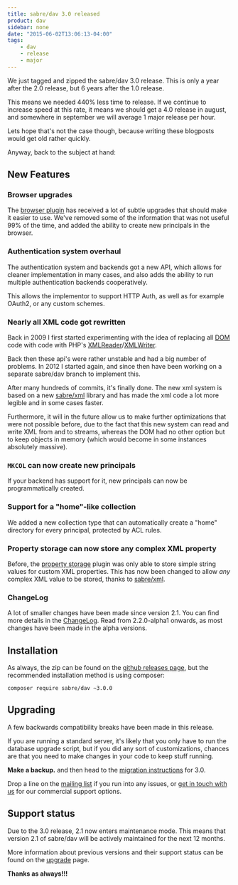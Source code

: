 ```yaml
---
title: sabre/dav 3.0 released
product: dav 
sidebar: none
date: "2015-06-02T13:06:13-04:00"
tags:
    - dav
    - release
    - major
---
```


We just tagged and zipped the sabre/dav 3.0 release. This is only a year after
the 2.0 release, but 6 years after the 1.0 release.

This means we needed 440% less time to release. If we continue to increase
speed at this rate, it means we should get a 4.0 release in august, and
somewhere in september we will average 1 major release per hour.

Lets hope that's not the case though, because writing these blogposts would get
old rather quickly.

Anyway, back to the subject at hand:

New Features
------------

### Browser upgrades

The [browser plugin][6] has received a lot of subtle upgrades that should make
it easier to use. We've removed some of the information that was not useful 99%
of the time, and added the ability to create new principals in the browser.


### Authentication system overhaul

The authentication system and backends got a new API, which allows for cleaner
implementation in many cases, and also adds the ability to run multiple
authentication backends cooperatively.

This allows the implementor to support HTTP Auth, as well as for example
OAuth2, or any custom schemes.


### Nearly all XML code got rewritten

Back in 2009 I first started experimenting with the idea of replacing all
[DOM][7] code with code with PHP's [XMLReader][8]/[XMLWriter][9]. 

Back then these api's were rather unstable and had a big number of problems.
In 2012 I started again, and since then have been working on a separate
sabre/dav branch to implement this.

After many hundreds of commits, it's finally done. The new xml system is based
on a new [sabre/xml][10] library and has made the xml code a lot more legible
and in some cases faster.

Furthermore, it will in the future allow us to make further optimizations that
were not possible before, due to the fact that this new system can read and
write XML from and to streams, whereas the DOM had no other option but to keep
objects in memory (which would become in some instances absolutely massive).


### `MKCOL` can now create new principals

If your backend has support for it, new principals can now be programmatically
created.


### Support for a "home"-like collection

We added a new collection type that can automatically create a "home"
directory for every principal, protected by ACL rules.


### Property storage can now store any complex XML property

Before, the [property storage][11] plugin was only able to store simple string
values for custom XML properties. This has now been changed to allow *any*
complex XML value to be stored, thanks to [sabre/xml][10].

### ChangeLog

A lot of smaller changes have been made since version 2.1. You can find more
details in the [ChangeLog][1]. Read from 2.2.0-alpha1 onwards, as most changes
have been made in the alpha versions.

Installation
------------

As always, the zip can be found on the [github releases page][2], but the
recommended installation method is using composer:

    composer require sabre/dav ~3.0.0

Upgrading
---------

A few backwards compatibility breaks have been made in this release.

If you are running a standard server, it's likely that you only have to run
the database upgrade script, but if you did any sort of customizations,
chances are that you need to make changes in your code to keep stuff running.

**Make a backup.** and then head to the [migration instructions][3] for 3.0.

Drop a line on the [mailing list][4] if you run into any issues, or
[get in touch with us][6] for our commercial support options.


Support status
--------------

Due to the 3.0 release, 2.1 now enters maintenance mode. This means that
version 2.1 of sabre/dav will be actively maintained for the next 12 months.

More information about previous versions and their support status can be found
on the [upgrade][5] page.

**Thanks as always!!!**

[1]: https://github.com/fruux/sabre-dav/blob/3.0.0/CHANGELOG.md
[2]: https://github.com/fruux/sabre-dav/releases
[3]: http://sabre.io/dav/upgrade/2.0-to-2.1/
[4]: http://groups.google.com/group/sabredav-discuss
[5]: /support/
[6]: /dav/browser-plugin/
[7]: http://ca2.php.net/manual/en/book.dom.php
[8]: http://ca2.php.net/manual/en/book.xmlreader.php
[9]: http://ca2.php.net/manual/en/book.xmlreader.php
[10]: /xml/
[11]: /dav/property-storage/
[12]: /dav/upgrading/
